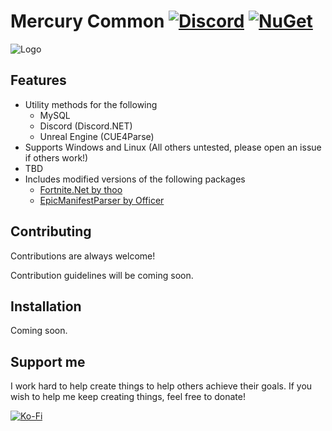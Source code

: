# Mercury Common [![Discord](https://discordapp.com/api/guilds/708370560501153913/widget.png?style=shield)](https://discord.gg/ETePR8VgQf) [![NuGet](https://img.shields.io/nuget/vpre/MercuryCommons)](https://www.nuget.org/packages/MercuryCommons)

![Logo](https://i.ibb.co/KFZM8gR/image.png)

## Features

- Utility methods for the following
    - MySQL
    - Discord (Discord.NET)
    - Unreal Engine (CUE4Parse)
- Supports Windows and Linux (All others untested, please open an issue if others work!)
- TBD
- Includes modified versions of the following packages
    - [Fortnite.Net by thoo](https://github.com/thoo0224/Fortnite.Net)
    - [EpicManifestParser by Officer](https://github.com/NotOfficer/EpicManifestParser)


## Contributing

Contributions are always welcome!

Contribution guidelines will be coming soon.


## Installation

Coming soon.
    
## Support me
I work hard to help create things to help others achieve their goals. If you wish to help me keep creating things, feel free to donate!

[![Ko-Fi](https://i.ibb.co/pjsM4bk/image.png)](https://ko-fi.com/GMatrixGames)
